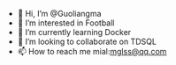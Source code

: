 - 👋 Hi, I’m @Guoliangma
- 👀 I’m interested in Football
- 🌱 I’m currently learning Docker
- 💞️ I’m looking to collaborate on TDSQL
- 📫 How to reach me mial:mglss@qq.com
<!---
Guoliangma/Guoliangma is a ✨ special ✨ repository because its `README.md` (this file) appears on your GitHub profile.
You can click the Preview link to take a look at your changes.
--->
